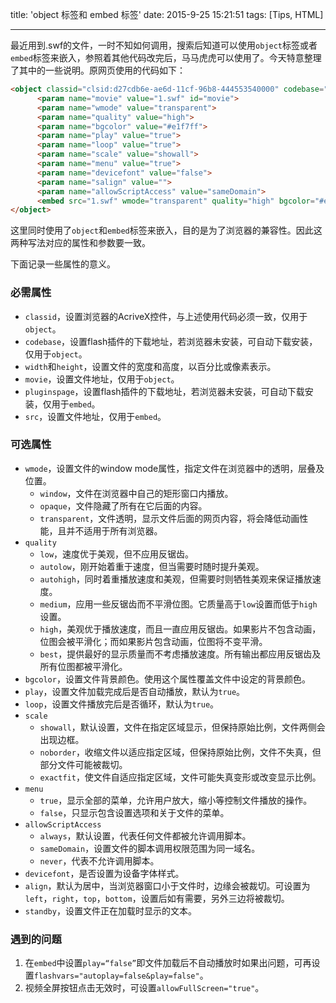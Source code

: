 title: 'object 标签和 embed 标签'
date: 2015-9-25 15:21:51
tags: [Tips, HTML]

---

最近用到.swf的文件，一时不知如何调用，搜索后知道可以使用`object`标签或者`embed`标签来嵌入，参照着其他代码改完后，马马虎虎可以使用了。今天特意整理了其中的一些说明。原网页使用的代码如下：

<!-- more -->

```HTML
<object classid="clsid:d27cdb6e-ae6d-11cf-96b8-444553540000" codebase="<a href='https://www.adobe.com/go/getflash'><img src='images/TB21HgpbFXXXXX2XpXXXXXXXXXX_!!163498746.gif' alt='获得 Adobe Flash Player' /></a>" width="100%" height="352">
      <param name="movie" value="1.swf" id="movie">
      <param name="wmode" value="transparent">
      <param name="quality" value="high">
      <param name="bgcolor" value="#e1f7ff">
      <param name="play" value="true">
      <param name="loop" value="true">
      <param name="scale" value="showall">
      <param name="menu" value="true">
      <param name="devicefont" value="false">
      <param name="salign" value="">
      <param name="allowScriptAccess" value="sameDomain">
      <embed src="1.swf" wmode="transparent" quality="high" bgcolor="#e1f7ff" loop="true" scale="showall" menu="true" devicefont="false" allowScriptAccess="sameDomain" width="100%" height="352" type="application/x-shockwave-flash" pluginspage="<a href='https://www.adobe.com/go/getflash'><img src='images/TB21HgpbFXXXXX2XpXXXXXXXXXX_!!163498746.gif' alt='获得 Adobe Flash Player' /></a>" />
</object>
```

这里同时使用了`object`和`embed`标签来嵌入，目的是为了浏览器的兼容性。因此这两种写法对应的属性和参数要一致。

下面记录一些属性的意义。

### 必需属性 ###

- `classid`，设置浏览器的AcriveX控件，与上述使用代码必须一致，仅用于`object`。
- `codebase`，设置flash插件的下载地址，若浏览器未安装，可自动下载安装，仅用于`object`。
- `width`和`height`，设置文件的宽度和高度，以百分比或像素表示。
- `movie`，设置文件地址，仅用于`object`。
- `pluginspage`，设置flash插件的下载地址，若浏览器未安装，可自动下载安装，仅用于`embed`。
- `src`，设置文件地址，仅用于`embed`。

### 可选属性 ###

- `wmode`，设置文件的window mode属性，指定文件在浏览器中的透明，层叠及位置。
	+ `window`，文件在浏览器中自己的矩形窗口内播放。
	+ `opaque`，文件隐藏了所有在它后面的内容。
	+ `transparent`，文件透明，显示文件后面的网页内容，将会降低动画性能，且并不适用于所有浏览器。
- `quality`
	+ `low`，速度优于美观，但不应用反锯齿。
	+ `autolow`，刚开始着重于速度，但当需要时随时提升美观。
	+ `autohigh`，同时着重播放速度和美观，但需要时则牺牲美观来保证播放速度。
	+ `medium`，应用一些反锯齿而不平滑位图。它质量高于`low`设置而低于`high`设置。
	+ `high`，美观优于播放速度，而且一直应用反锯齿。如果影片不包含动画，位图会被平滑化；而如果影片包含动画，位图将不变平滑。
	+ `best`，提供最好的显示质量而不考虑播放速度。所有输出都应用反锯齿及所有位图都被平滑化。
- `bgcolor`，设置文件背景颜色。使用这个属性覆盖文件中设定的背景颜色。
- `play`，设置文件加载完成后是否自动播放，默认为`true`。
- `loop`，设置文件播放完后是否循环，默认为`true`。
- `scale`
	+ `showall`，默认设置，文件在指定区域显示，但保持原始比例，文件两侧会出现边框。
	+ `noborder`，收缩文件以适应指定区域，但保持原始比例，文件不失真，但部分文件可能被裁切。
	+ `exactfit`，使文件自适应指定区域，文件可能失真变形或改变显示比例。
- `menu`
	+ `true`，显示全部的菜单，允许用户放大，缩小等控制文件播放的操作。
	+ `false`，只显示包含设置选项和关于文件的菜单。
- `allowScriptAccess`
	+ `always`，默认设置，代表任何文件都被允许调用脚本。
	+ `sameDomain`，设置文件的脚本调用权限范围为同一域名。
	+ `never`，代表不允许调用脚本。
- `devicefont`，是否设置为设备字体样式。
- `align`，默认为居中，当浏览器窗口小于文件时，边缘会被裁切。可设置为`left`，`right`，`top`，`bottom`，设置后如有需要，另外三边将被裁切。
- `standby`，设置文件正在加载时显示的文本。

### 遇到的问题 ###

1. 在`embed`中设置`play=“false”`即文件加载后不自动播放时如果出问题，可再设置`flashvars="autoplay=false&play=false"`。
2. 视频全屏按钮点击无效时，可设置`allowFullScreen="true"`。
